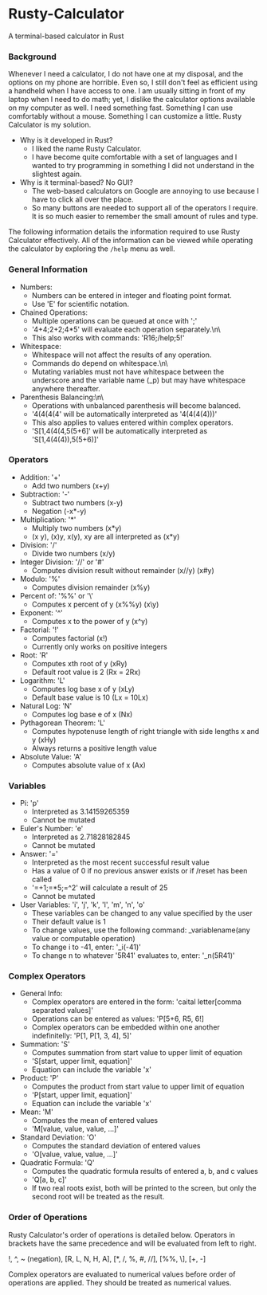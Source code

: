 # Rusty-Calculator
A terminal-based calculator in Rust

### Background
Whenever I need a calculator, I do not have one at my disposal, and the options on my phone are horrible. Even so, I still don't feel as efficient using a handheld when I have access to one. I am usually sitting in front of my laptop when I need to do math; yet, I dislike the calculator options available on my computer as well. I need something fast. Something I can use comfortably without a mouse. Something I can customize a little. Rusty Calculator is my solution. 

* Why is it developed in Rust?
	* I liked the name Rusty Calculator.
	* I have become quite comfortable with a set of languages and I wanted to try programming in something I did not understand in the slightest again.
* Why is it terminal-based? No GUI?
  	* The web-based calculators on Google are annoying to use because I have to click all over the place.
  	* So many buttons are needed to support all of the operators I require. It is so much easier to remember the small amount of rules and type.
 
The following information details the information required to use Rusty Calculator effectively. All of the information can be viewed while operating the calculator by exploring the `/help` menu as well. 

### General Information
* Numbers:
	* Numbers can be entered in integer and floating point format.
	* Use 'E' for scientific notation.
* Chained Operations:
	* Multiple operations can be queued at once with ';'
	* '4+4;2+2;4*5' will evaluate each operation separately.\n\
	* This also works with commands: 'R16;/help;5!'
* Whitespace:
	* Whitespace will not affect the results of any operation.
	* Commands do depend on whitespace.\n\
	* Mutating variables must not have whitespace between the underscore and the variable name (_p) but may have whitespace anywhere thereafter.
* Parenthesis Balancing:\n\
	* Operations with unbalanced parenthesis will become balanced.
	* '4(4(4(4' will be automatically interpreted as '4(4(4(4)))'
	* This also applies to values entered within complex operators.
	* 'S[1,4(4(4,5(5+6]' will be automatically interpreted as 'S[1,4(4(4)),5(5+6)]'

### Operators
* Addition: '+'
	* Add two numbers (x+y)
* Subtraction: '-'
	* Subtract two numbers (x-y)
	* Negation (-x*-y)
* Multiplication: '*' 
	* Multiply two numbers (x*y)
 	* (x y), (x)y, x(y), xy are all interpreted as (x*y)
* Division: '/'
	* Divide two numbers (x/y)
* Integer Division: '//' or '#'
	* Computes division result without remainder (x//y) (x#y)
* Modulo: '%'
	* Computes division remainder (x%y)
* Percent of: '%%' or '\\'
	* Computes x percent of y (x%%y) (x\\y)
* Exponent: '^'
	* Computes x to the power of y (x^y)
* Factorial: '!'
	* Computes factorial (x!)
	* Currently only works on positive integers
* Root: 'R'
	* Computes xth root of y (xRy)
	* Default root value is 2 (Rx = 2Rx)
* Logarithm: 'L'
	* Computes log base x of y (xLy)
	* Default base value is 10 (Lx = 10Lx)
* Natural Log: 'N'
	* Computes log base e of x (Nx)
* Pythagorean Theorem: 'L'
	* Computes hypotenuse length of right triangle with side lengths x and y (xHy)
	* Always returns a positive length value
* Absolute Value: 'A'
	* Computes absolute value of x (Ax)
  
### Variables
* Pi: 'p'
	* Interpreted as 3.14159265359
	* Cannot be mutated
* Euler's Number: 'e'
	* Interpreted as 2.71828182845
	* Cannot be mutated
* Answer: '='
 	* Interpreted as the most recent successful result value
	* Has a value of 0 if no previous answer exists or if /reset has been called
	* '=+1;=*5;=^2' will calculate a result of 25
	* Cannot be mutated
* User Variables: 'i', 'j', 'k', 'l', 'm', 'n', 'o'
	* These variables can be changed to any value specified by the user
	* Their default value is 1
	* To change values, use the following command: _variablename(any value or computable operation)
	* To change i to -41, enter: '_i(-41)'
	* To change n to whatever '5R41' evaluates to, enter: '_n(5R41)'

### Complex Operators
* General Info:
	* Complex operators are entered in the form: 'caital letter[comma separated values]'
	* Operations can be entered as values: 'P[5+6, R5, 6!]
	* Complex operators can be embedded within one another indefinitelly: 'P[1, P[1, 3, 4], 5]'
* Summation: 'S'
	* Computes summation from start value to upper limit of equation
	* 'S[start, upper limit, equation]'
	* Equation can include the variable 'x'
* Product: 'P'
	* Computes the product from start value to upper limit of equation
	* 'P[start, upper limit, equation]'
	* Equation can include the variable 'x'
* Mean: 'M'
	* Computes the mean of entered values
	* 'M[value, value, value, ...]'
* Standard Deviation: 'O'
	* Computes the standard deviation of entered values
	* 'O[value, value, value, ...]'
* Quadratic Formula: 'Q'
	* Computes the quadratic formula results of entered a, b, and c values
	* 'Q[a, b, c]'
	* If two real roots exist, both will be printed to the screen, but only the second root will be treated as the result.
											
### Order of Operations
Rusty Calculator's order of operations is detailed below. Operators in brackets have the same precedence and will be evaluated from left to right.

!, ^, ~ (negation), [R, L, N, H, A], [*, /, %, #, //], [%%, \\], [+, -]

Complex operators are evaluated to numerical values before order of operations are applied. They should be treated as numerical values.
